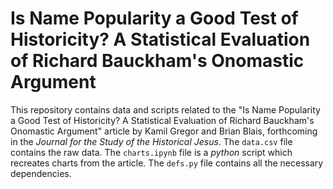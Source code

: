 # Is Name Popularity a Good Test of Historicity? A Statistical Evaluation of Richard Bauckham's Onomastic Argument
This repository contains data and scripts related to the "Is Name Popularity a Good Test of Historicity? A Statistical Evaluation of Richard Bauckham's Onomastic Argument" article by Kamil Gregor and Brian Blais, forthcoming in the _Journal for the Study of the Historical Jesus_.
The `data.csv` file contains the raw data. The `charts.ipynb` file is a _python_ script which recreates charts from the article. The `defs.py` file contains all the necessary dependencies.
